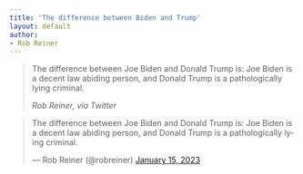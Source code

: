 ```yaml
---
title: 'The difference between Biden and Trump'
layout: default
author:
- Rob Reiner
---
```


> The difference between Joe Biden and Donald Trump is: Joe Biden is a decent law abiding person, and Donald Trump is a pathologically lying criminal.
>
> <cite>Rob Reiner, via Twitter</cite>

<blockquote class="twitter-tweet"><p lang="en" dir="ltr">The difference between Joe Biden and Donald Trump is: Joe Biden is a decent law abiding person, and Donald Trump is a pathologically lying criminal.</p>&mdash; Rob Reiner (@robreiner) <a href="https://twitter.com/robreiner/status/1614659384663224320?ref_src=twsrc%5Etfw">January 15, 2023</a></blockquote> <script async src="https://platform.twitter.com/widgets.js" charset="utf-8"></script>
